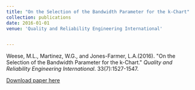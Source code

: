 ```yaml
---
title: "On the Selection of the Bandwidth Parameter for the k-Chart"
collection: publications
date: 2016-01-01
venue: 'Quality and Reliability Engineering International'


---
```

Weese, M.L., Martinez, W.G., and Jones-Farmer, L.A.(2016). &quot;On the Selection of the Bandwidth Parameter for the k-Chart.&quot; 
<i>Quality and Reliability Engineering International</i>. 33(7):1527-1547. 

[Download paper here](http://weeseml.github.io/files/Ockuly_et_al_2017.pdf)

